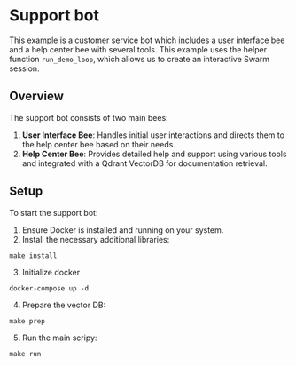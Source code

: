 # Support bot

This example is a customer service bot which includes a user interface bee and a help center bee with several tools.
This example uses the helper function `run_demo_loop`, which allows us to create an interactive Swarm session.

## Overview

The support bot consists of two main bees:

1. **User Interface Bee**: Handles initial user interactions and directs them to the help center bee based on their needs.
2. **Help Center Bee**: Provides detailed help and support using various tools and integrated with a Qdrant VectorDB for documentation retrieval.

## Setup

To start the support bot:

1. Ensure Docker is installed and running on your system.
2. Install the necessary additional libraries:

```shell
make install
```

3. Initialize docker

```shell
docker-compose up -d
```

4. Prepare the vector DB:

```shell
make prep
```

5. Run the main scripy:

```shell
make run
```
